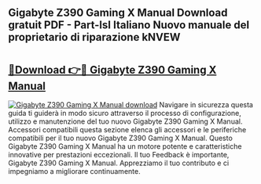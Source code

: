 ## Gigabyte Z390 Gaming X Manual Download gratuit PDF - Part-lsI Italiano Nuovo manuale del proprietario di riparazione kNVEW

# <h2><a href="http://dfdp3p.blite.top/?on=Gigabyte+Z390+Gaming+X+Manual">🔗Download 👉🔴 Gigabyte Z390 Gaming X Manual</a></h2>

[![Gigabyte Z390 Gaming X Manual download](https://i.imgur.com/lujVjoI.png)](http://dfdp3p.blite.top/?on=Gigabyte+Z390+Gaming+X+Manual)
Navigare in sicurezza questa guida ti guiderà in modo sicuro attraverso il processo di configurazione, utilizzo e manutenzione del tuo nuovo Gigabyte Z390 Gaming X Manual. Accessori compatibili questa sezione elenca gli accessori e le periferiche compatibili per il tuo nuovo Gigabyte Z390 Gaming X Manual. Questo Gigabyte Z390 Gaming X Manual ha un motore potente e caratteristiche innovative per prestazioni eccezionali. Il tuo Feedback è importante, Gigabyte Z390 Gaming X Manual. Apprezziamo il tuo contributo e ci impegniamo a migliorare continuamente.
